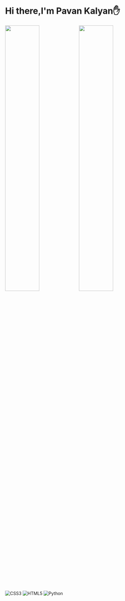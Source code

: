 # Hi there,I'm Pavan Kalyan✋

<img align="left" width="47%" src='https://github-readme-stats.vercel.app/api?username=pavan-stark&show_icons=true&theme=radical'/>
<img align="left" width="47% "src='https://github-readme-stats.vercel.app/api/top-langs/?username=pavan-stark&layout=compact'/>


<img alt="CSS3"    src='https://img.shields.io/badge/css3-%231572B6.svg?style=for-the-badge&logo=css3&logoColor=white'/>
<img alt="HTML5"   src='https://img.shields.io/badge/html5-%23E34F26.svg?style=for-the-badge&logo=html5&logoColor=white'/>
<img alt="Python"     src='https://img.shields.io/badge/python-3670A0?style=for-the-badge&logo=python&logoColor=ffdd54'/>





